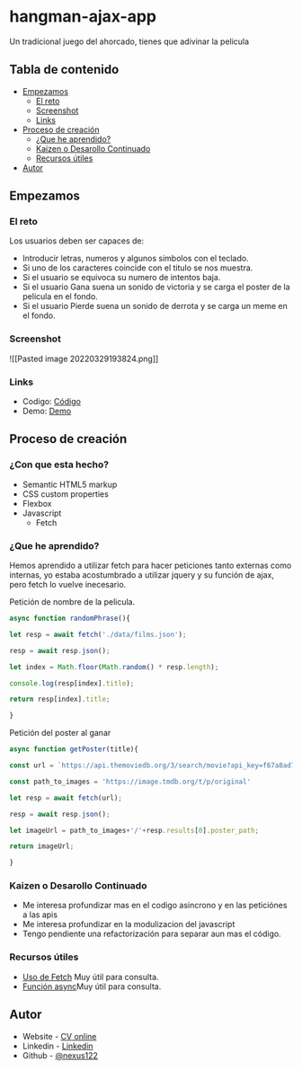 # hangman-ajax-app
Un tradicional juego del ahorcado, tienes que adivinar la pelicula

## Tabla de contenido
- [Empezamos](#Empezamos)
	- [El reto](#El&#32;reto)
	- [Screenshot](#Screenshot)
	- [Links](#Links)
- [Proceso de creación](#Proceso&#32;de&#32;creación)
	- [¿Que he aprendido?](#¿Que&#32;he&#32;aprendido?)
	- [Kaizen o Desarollo Continuado](#Kaizen&#32;o&#32;Desarollo&#32;Continuado)
	- [Recursos útiles](#Recursos&#32;útiles)
- [Autor](#Autor)

## Empezamos
### El reto
Los usuarios deben ser capaces de:
- Introducir letras, numeros y algunos simbolos con el teclado.
- Si uno de los caracteres coincide con el titulo se nos muestra.
- Si el usuario se equivoca su numero de intentos baja.
- Si el usuario Gana suena un sonido de victoria y se carga el poster de la pelicula en el fondo.
- Si el usuario Pierde suena un sonido de derrota y se carga un meme en el fondo.

### Screenshot
![[Pasted image 20220329193824.png]]
### Links
- Codigo: [Código](https://github.com/nexus122/hangman-ajax-app)
- Demo: [Demo](https://nexus122.github.io/hangman-ajax-app/)

## Proceso de creación
### ¿Con que esta hecho?
- Semantic HTML5 markup
- CSS custom properties
- Flexbox
- Javascript
	- Fetch

### ¿Que he aprendido?
Hemos aprendido a utilizar fetch para hacer peticiones tanto externas como internas, yo estaba acostumbrado a utilizar jquery y su función de ajax, pero fetch lo vuelve inecesario.

Petición de nombre de la pelicula.
```js
async function randomPhrase(){

let resp = await fetch('./data/films.json');

resp = await resp.json();

let index = Math.floor(Math.random() * resp.length);

console.log(resp[index].title);

return resp[index].title;

}
```

Petición del poster al ganar
```js
async function getPoster(title){

const url = `https://api.themoviedb.org/3/search/movie?api_key=f67a8ad780c75b59b2e185315b4e7818&language=en-US&page=1&include_adult=false&query=${title}`;

const path_to_images = 'https://image.tmdb.org/t/p/original'

let resp = await fetch(url);

resp = await resp.json();

let imageUrl = path_to_images+'/'+resp.results[0].poster_path;

return imageUrl;

}
```

### Kaizen o Desarollo Continuado
- Me interesa profundizar mas en el codigo asincrono y en las peticiónes a las apis
- Me interesa profundizar en la modulizacion del javascript
- Tengo pendiente una refactorización para separar aun mas el código.

### Recursos útiles
- [Uso de Fetch](https://developer.mozilla.org/es/docs/Web/API/Fetch_API/Using_Fetch) Muy útil para consulta.
- [Función async](https://developer.mozilla.org/es/docs/Web/JavaScript/Reference/Statements/async_function)Muy útil para consulta.

## Autor
- Website - [CV online](http://juanpabloromeropereira.es/)
- Linkedin - [Linkedin](https://www.linkedin.com/in/juan-pablo-romero-pereira-523996101/)
- Github - [@nexus122](https://github.com/nexus122)
